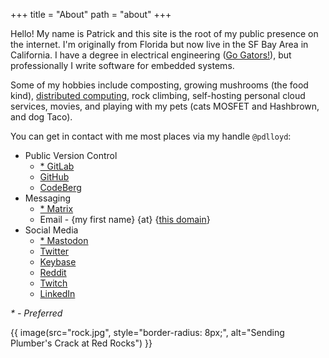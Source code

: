 +++
title = "About"
path = "about"
+++

Hello! My name is Patrick and this site is the root of my public presence on the internet. I'm originally from Florida but now live in the SF Bay Area in California. I have a degree in electrical engineering ([Go Gators!](https://www.ece.ufl.edu/)), but professionally I write software for embedded systems.

Some of my hobbies include composting, growing mushrooms (the food kind), [distributed computing](https://clusterfights.com/), rock climbing, self-hosting personal cloud services, movies, and playing with my pets (cats MOSFET and Hashbrown, and dog Taco).

You can get in contact with me most places via my handle `@pdlloyd`:

- Public Version Control
  - [\* GitLab](https://gitlab.com/pdlloyd/)
  - [GitHub](https://github.com/pdlloyd/)
  - [CodeBerg](https://codeberg.org/pdlloyd/)
- Messaging
  - [\* Matrix](https://matrix.to/#/%40pdlloyd%3Amatrix.org)
  - Email - {my first name} {at} {[this domain](/)}
- Social Media
  - [\* Mastodon](https://mastodon.social/web/@pdlloyd)
  - [Twitter](https://twitter.com/pdlloyd)
  - [Keybase](https://keybase.io/pdlloyd)
  - [Reddit](https://www.reddit.com/user/pdlloyd)
  - [Twitch](https://www.twitch.tv/pdlloyd)
  - [LinkedIn](https://www.linkedin.com/in/p-d-lloyd/)

_\* - Preferred_

{{ image(src="rock.jpg",
          style="border-radius: 8px;",
          alt="Sending Plumber's Crack at Red Rocks") }}
